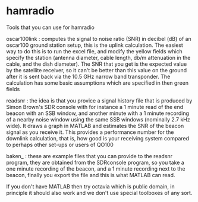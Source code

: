 # hamradio
Tools that you can use for hamradio

oscar100link : computes the signal to noise ratio (SNR) in decibel (dB) of an oscar100 ground station setup, this is the uplink calculation. The easiest way to do this is to run the excel file, and modify the yellow fields which specify the station (antenna diameter, cable length, db/m attenuation in the cable, and the dish diameter). The SNR that you get is the expected value by the satellite receiver, so it can't be better than this value on the ground after it is sent back via the 10.5 GHz narrow band transponder. The calculation has some basic assumptions which are specified in then green fields

readsnr : the idea is that you provice a signal history file that is produced by Simon Brown's SDR console with for instance a 1 minute read of the end beacon with an SSB window, and another minute with a 1 minute recording of a nearby noise window using the same SSB windows (nominally 2.7 kHz wide). It draws a graph in MATLAB and estimates the SNR of the beacon signal as you receive it. This provides a performance number for the downlink calculation, that is, how good is your receiving system compared to perhaps other set-ups or users of QO100

baken_<date> : these are example files that you can provide to the readsnr program, they are obtained from the SDRconsole program, so you take a one minute recording of the beacon, and a 1 minute recording next to the beacon, finally you export the file and this is what MATLAB can read.
  
If you don't have MATLAB then try octavia which is public domain, in principle it should also work and we don't use special toolboxes of any sort.

